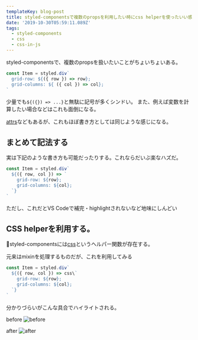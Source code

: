 ```yaml
---
templateKey: blog-post
title: styled-componentsで複数のpropsを利用したい時にcss helperを使ったいい感じのやり方を考える
date: '2019-10-30T05:59:11.089Z'
tags:
  - styled-components
  - css
  - css-in-js
---
```


styled-componentsで、複数のpropsを扱いたいことがちょいちょいある。

```js
const Item = styled.div`
  grid-row: ${({ row }) => row};
  grid-columns: ${ ({ col }) => col};
`
```

少量でも`${({}) => ...}`と無駄に記号が多くシンドい。
また、例えば変数を計算したい場合などはこれも面倒になる。

[attrs](https://www.styled-components.com/docs/api#attrs)などもあるが、これもほぼ書き方としては同じような感じになる。

## まとめて記法する

実は下記のような書き方も可能だったりする。これならだいぶ楽なハズだ。

```js
const Item = styled.div`
  ${({ row, col }) => `
    grid-row: ${row};
    grid-columns: ${col};
  `}
`
```

ただし、これだとVS Codeで補完・highlightされないなど地味にしんどい

## CSS helperを利用する。

styled-componentsには[css](https://www.styled-components.com/docs/api#css)というヘルパー関数が存在する。

元来はmixinを処理するものだが、これを利用してみる

```js
const Item = styled.div`
  ${({ row, col }) => css\`
    grid-row: ${row};
    grid-columns: ${col};
  `}
`
```

分かりづらいがこんな具合でハイライトされる。

before
![before](https://user-images.githubusercontent.com/13282103/67833274-8bd81000-fb27-11e9-8f71-f54f73e04b0a.png)

after
![after](https://user-images.githubusercontent.com/13282103/67833275-8bd81000-fb27-11e9-8171-a57feda3243c.png)

